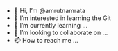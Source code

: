 - 👋 Hi, I’m @amrutnamrata
- 👀 I’m interested in learning the Git
- 🌱 I’m currently learning ...
- 💞️ I’m looking to collaborate on ...
- 📫 How to reach me ...

<!---
amrutnamrata/amrutnamrata is a ✨ special ✨ repository because its `README.md` (this file) appears on your GitHub profile.
You can click the Preview link to take a look at your changes.
--->
